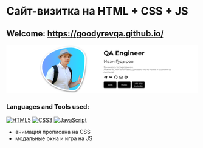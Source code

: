 # Сайт-визитка на HTML + CSS + JS
## Welcome: https://goodyrevqa.github.io/

[![Header](https://github.com/GoodyrevQA/GoodyrevQA.github.io/blob/main/assets/logo.png)](https://goodyrevqa.github.io/)

### Languages and Tools used:
[![HTML5](https://img.shields.io/badge/-HTML5-24292f??style=for-the-badge&logo=html5&logoColor=f68442)](https://github.com/GoodyrevQA/GoodyrevQA.github.io)
[![CSS3](https://img.shields.io/badge/-CSS3-24292f??style=for-the-badge&logo=css3&logoColor=265eaa)](https://github.com/GoodyrevQA/GoodyrevQA.github.io)
[![JavaScript](https://img.shields.io/badge/-JavaScript-24292f??style=for-the-badge&logo=JavaScript&logoColor=fff600)](https://github.com/GoodyrevQA/SnakeQA)

- анимация прописана на CSS
- модальные окна и игра на JS
